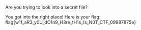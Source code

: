 Are you trying to look into a secret file?

You got into the right place! Here is your flag: flag{w1f_aR3_y0U_dO1n9_H3re_tH1s_Is_N0T_CTF_09987875e}
